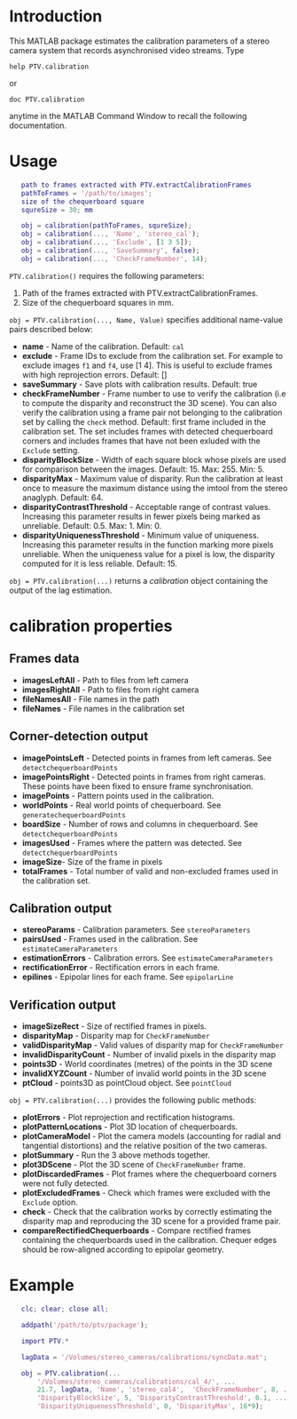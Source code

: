 # Introduction

This MATLAB package estimates the calibration parameters of a
stereo camera system that records asynchronised video streams. Type

    help PTV.calibration

or

    doc PTV.calibration

anytime in the MATLAB Command Window to recall the following documentation.

# Usage
 ```matlab
    path to frames extracted with PTV.extractCalibrationFrames
    pathToFrames = '/path/to/images';
    size of the chequerboard square
    squreSize = 30; mm

    obj = calibration(pathToFrames, squreSize);
    obj = calibration(..., 'Name', 'stereo_cal');
    obj = calibration(..., 'Exclude', [1 3 5]);
    obj = calibration(..., 'SaveSummary', false);
    obj = calibration(..., 'CheckFrameNumber', 14);
```

  `PTV.calibration()` requires the following parameters:
  1) Path of the frames extracted with PTV.extractCalibrationFrames.
  2) Size of the chequerboard squares in mm.

`obj = PTV.calibration(..., Name, Value)` specifies additional name-value pairs described below:

- **name** -  Name of the calibration. Default: `cal`
- **exclude** -   Frame IDs to exclude from the calibration set. For example to exclude images `f1` and `f4`, use [1 4]. This is useful to exclude frames with high reprojection errors. Default: []
- **saveSummary** -  Save plots with calibration results. Default: true
- **checkFrameNumber** -   Frame number to use to verify the calibration (i.e to compute the disparity and reconstruct the 3D scene). You can also verify the calibration using a frame pair not belonging to the calibration set by calling the `check` method. Default: first frame included in the calibration set. The set includes frames with detected chequerboard corners and includes frames that have not been exluded with the `Exclude` setting.
- **disparityBlockSize** -  Width of each square block whose pixels are used for comparison between the images.  Default: 15. Max: 255. Min: 5.
- **disparityMax** -  Maximum value of disparity. Run the calibration at least once to measure the maximum distance using the imtool from the stereo anaglyph. Default: 64.
- **disparityContrastThreshold** - Acceptable range of contrast values. Increasing this parameter results in fewer pixels being marked as unreliable. Default: 0.5. Max: 1. Min: 0.
- **disparityUniquenessThreshold** -  Minimum value of uniqueness. Increasing this parameter results in the function   marking more pixels unreliable. When the  uniqueness value for a pixel is low, the  disparity computed for it is less reliable. Default: 15.


`obj = PTV.calibration(...)` returns a *calibration* object containing the output of the lag estimation.

# calibration properties
## Frames data
- **imagesLeftAll**  - Path to files from left camera
- **imagesRightAll** - Path to files from right camera
- **fileNamesAll** - File names in the path
- **fileNames** - File names in the calibration set

## Corner-detection output
- **imagePointsLeft** - Detected points in frames from left cameras. See `detectchequerboardPoints`
- **imagePointsRight**  - Detected points in frames from right cameras. These points have been fixed to ensure frame synchronisation.
- **imagePoints** - Pattern points used in the calibration.
- **worldPoints** - Real world points of chequerboard. See `generatechequerboardPoints`
- **boardSize** - Number of rows and columns in chequerboard. See `detectchequerboardPoints`
- **imagesUsed** - Frames where the pattern was detected. See `detectchequerboardPoints`
- **imageSize**- Size of the frame in pixels
- **totalFrames** - Total number of valid and non-excluded frames used in the calibration set.

## Calibration output
- **stereoParams** - Calibration parameters. See `stereoParameters`
- **pairsUsed** - Frames used in the calibration. See `estimateCameraParameters`
- **estimationErrors** - Calibration errors. See `estimateCameraParameters`
- **rectificationError** - Rectification errors in each frame.
- **epilines** - Epipolar lines for each frame. See `epipolarLine`

## Verification output
- **imageSizeRect** - Size of rectified frames in pixels.
- **disparityMap** - Disparity map for `CheckFrameNumber`
- **validDisparityMap** - Valid values of disparity map for `CheckFrameNumber`
- **invalidDisparityCount**  - Number of invalid pixels in the disparity map
- **points3D** - World coordinates (metres) of the points in the 3D scene
- **invalidXYZCount** - Number of invalid world points in the 3D scene
- **ptCloud** - points3D as pointCloud object. See `pointCloud`

`obj = PTV.calibration(...)` provides the following public methods:

- **plotErrors** - Plot reprojection and rectification histograms.
- **plotPatternLocations** - Plot 3D location of chequerboards.
- **plotCameraModel**      - Plot the camera models (accounting for radial and tangential distortions) and the relative position of the two cameras.
- **plotSummary**    - Run the 3 above methods together.
- **plot3DScene**    - Plot the 3D scene of `CheckFrameNumber` frame.
- **plotDiscardedFrames** - Plot frames where the chequerboard corners were not fully detected.
- **plotExcludedFrames**   - Check which frames were excluded with the `Exclude` option.
- **check**                - Check that the calibration works by correctly estimating the disparity map and reproducing the 3D scene for a provided frame pair.
- **compareRectifiedChequerboards** - Compare rectified frames containing the chequerboards used in the calibration. Chequer edges should be row-aligned  according to epipolar geometry.

 # Example
 ```matlab
    clc; clear; close all;

    addpath('/path/to/ptv/package');

    import PTV.*

    lagData = '/Volumes/stereo_cameras/calibrations/syncData.mat';

    obj = PTV.calibration(...
        '/Volumes/stereo_cameras/calibrations/cal_4/', ...
        21.7, lagData, 'Name', 'stereo_cal4',  'CheckFrameNumber', 8, ...
        'DisparityBlockSize', 5, 'DisparityContrastThreshold', 0.1, ...
        'DisparityUniquenessThreshold', 0, 'DisparityMax', 16*9);

```
